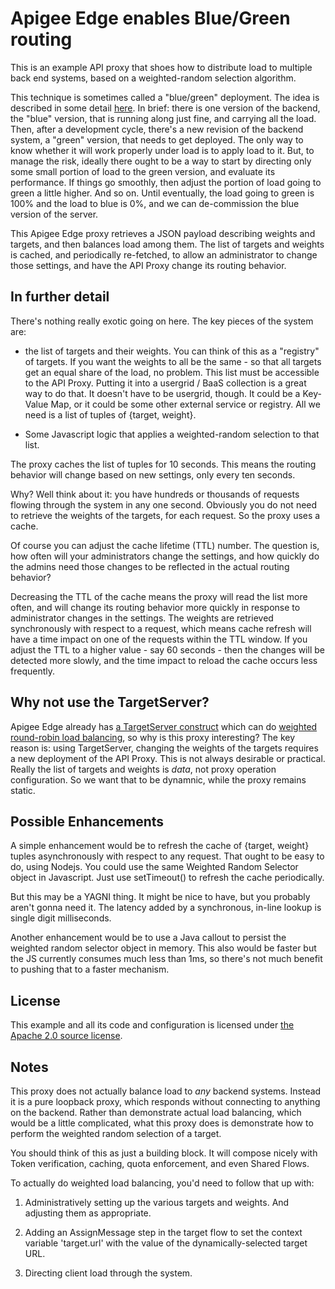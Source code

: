 # Apigee Edge enables Blue/Green routing

This is an example API proxy that shoes how to distribute load to multiple back end systems, based on
a weighted-random selection algorithm.

This technique is sometimes called a "blue/green" deployment. The idea is described in
some detail
[here](https://cloudnative.io/blog/2015/02/the-dos-and-donts-of-bluegreen-deployment/).
In brief: there is one version of the backend, the "blue" version, that is running along
just fine, and carrying all the load.  Then, after a development cycle, there's a new
revision of the backend system, a "green" version, that needs to get deployed. The only
way to know whether it will work properly under load is to apply load to it.  But, to
manage the risk, ideally there ought to be a way to start by directing only some small
portion of load to the green version, and evaluate its performance. If things go
smoothly, then adjust the portion of load going to green a little higher.  And so
on. Until eventually, the load going to green is 100% and the load to blue is 0%, and we
can de-commission the blue version of the server.

This Apigee Edge proxy retrieves a JSON payload describing weights and targets, and then
balances load among them.  The list of targets and weights is cached, and periodically
re-fetched, to allow an administrator to change those settings, and have the API Proxy
change its routing behavior.

## In further detail

There's nothing really exotic going on here. The key pieces of the system are:

- the list of targets and their weights. You can think of this as a "registry" of
  targets.  If you want the weights to all be the same - so that all targets get an
  equal share of the load, no problem. This list must be accessible to the API Proxy.
  Putting it into a usergrid / BaaS collection is a great way to do that. It doesn't
  have to be usergrid, though. It could be a Key-Value Map, or it could be some other
  external service or registry.  All we need is a list of tuples of {target, weight}.

- Some Javascript logic that applies a weighted-random selection to that list. 

The proxy caches the list of tuples for 10 seconds. This means the routing behavior will
change based on new settings, only every ten seconds.

Why? Well think about it: you have hundreds or thousands of requests flowing through the
system in any one second. Obviously you do not need to retrieve the weights of the
targets, for each request. So the proxy uses a cache.


Of course you can adjust the cache lifetime (TTL) number. The question is, how often
will your administrators change the settings, and how quickly do the admins need those
changes to be reflected in the actual routing behavior?


Decreasing the TTL of the cache means the proxy will read the list more often, and will
change its routing behavior more quickly in response to administrator changes in the
settings.  The weights are retrieved synchronously with respect to a request, which
means cache refresh will have a time impact on one of the requests within the TTL
window. If you adjust the TTL to a higher value - say 60 seconds - then the changes will
be detected more slowly, and the time impact to reload the cache occurs less frequently.


## Why not use the TargetServer?

Apigee Edge already has [a TargetServer
construct](http://docs.apigee.com/api-services/content/load-balancing-across-backend-servers) which
can do [weighted round-robin load
balancing](https://community.apigee.com/articles/17980/how-to-use-target-servers-in-your-api-proxies.html),
so why is this proxy interesting?  The key reason is: using TargetServer, changing the weights of
the targets requires a new deployment of the API Proxy. This is not always desirable or
practical. Really the list of targets and weights is *data*, not proxy operation
configuration. So we want that to be dynamnic, while the proxy remains static.


## Possible Enhancements

A simple enhancement would be to refresh the cache of {target, weight} tuples
asynchronously with respect to any request. That ought to be easy to do, using
Nodejs. You could use the same Weighted Random Selector object in Javascript.  Just use
setTimeout() to refresh the cache periodically.

But this may be a YAGNI thing. It might be nice to have, but you probably aren't
gonna need it. The latency added by a synchronous, in-line lookup is single digit milliseconds.

Another enhancement would be to use a Java callout to persist the
weighted random selector object in memory. This also would be faster but
the JS currently consumes much less than 1ms, so there's not much benefit to pushing
that to a faster mechanism.

## License

This example and all its code and configuration is licensed under [the Apache 2.0 source
license](LICENSE).


## Notes

This proxy does not actually balance load to *any* backend systems. Instead it is a pure
loopback proxy, which responds without connecting to anything on the backend. Rather
than demonstrate actual load balancing, which would be a little complicated, what this
proxy does is demonstrate how to perform the weighted random selection of a target.

You should think of this as just a building block. It will compose
nicely with Token verification, caching, quota enforcement, and even
Shared Flows.


To actually do weighted load balancing, you'd need to follow that up with:

1. Administratively setting up the various targets and weights. And adjusting them as appropriate. 

2. Adding an AssignMessage step in the target flow to set the context variable 'target.url' with the value of the dynamically-selected target URL. 

3. Directing client load through the system.



